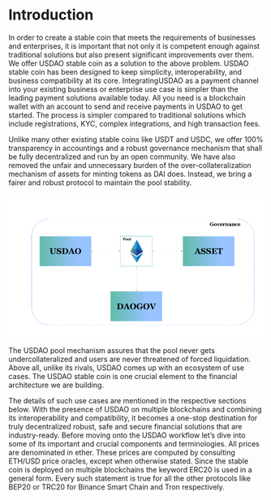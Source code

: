 # Introduction

In order to create a stable coin that meets the requirements of businesses and enterprises, it is important that not only it is competent enough against traditional solutions but also present significant improvements over them. We offer USDAO stable coin as a solution to the above problem. USDAO stable coin has been designed to keep simplicity, interoperability, and business compatibility at its core. IntegratingUSDAO as a payment channel into your existing business or enterprise use case is simpler than the leading payment solutions available today. All you need is a blockchain wallet with an account to send and receive payments in USDAO to get started. The process is simpler compared to traditional solutions which include registrations, KYC, complex integrations, and high transaction fees.

Unlike many other existing stable coins like USDT and USDC, we offer 100% transparency in accountings and a robust governance mechanism that shall be fully decentralized and run by an open community. We have also removed the unfair and unnecessary burden of the over-collateralization mechanism of assets for minting tokens as DAI does. Instead, we bring a fairer and robust protocol to maintain the pool stability.

![USDAO V1](../.gitbook/assets/stablecoin-diagrams-1-.png)

The USDAO pool mechanism assures that the pool never gets undercollateralized and users are never threatened of forced liquidation. Above all, unlike its rivals, USDAO comes up with an ecosystem of use cases. The USDAO stable coin is one crucial element to the financial architecture we are building.

The details of such use cases are mentioned in the respective sections below. With the presence of USDAO on multiple blockchains and combining its interoperability and compatibility, it becomes a one-stop destination for truly decentralized robust, safe and secure financial solutions that are industry-ready. Before moving onto the USDAO workflow let’s dive into some of its important and crucial components and terminologies. All prices are denominated in ether. These prices are computed by consulting ETH/USD price oracles, except when otherwise stated. Since the stable coin is deployed on multiple blockchains the keyword ERC20 is used in a general form. Every such statement is true for all the other protocols like BEP20 or TRC20 for Binance Smart Chain and Tron respectively.

